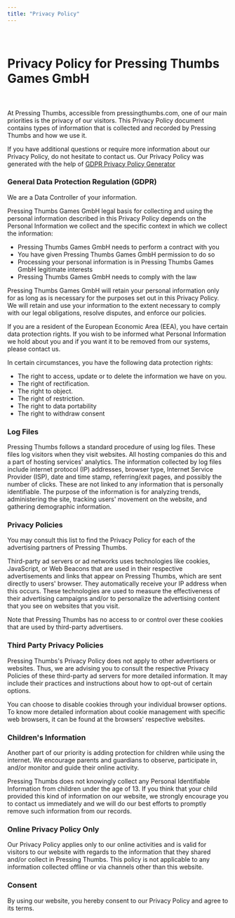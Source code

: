 ```yaml
---
title: "Privacy Policy"
---
```


# </br>Privacy Policy for Pressing Thumbs Games GmbH</br></br>

At Pressing Thumbs, accessible from pressingthumbs.com, one of our main priorities is the privacy of our visitors. This Privacy Policy document contains types of information that is collected and recorded by Pressing Thumbs and how we use it.

If you have additional questions or require more information about our Privacy Policy, do not hesitate to contact us. Our Privacy Policy was generated with the help of [GDPR Privacy Policy Generator](https://www.gdprprivacynotice.com/)

### General Data Protection Regulation (GDPR)

We are a Data Controller of your information.

Pressing Thumbs Games GmbH legal basis for collecting and using the personal information described in this Privacy Policy depends on the Personal Information we collect and the specific context in which we collect the information:

* Pressing Thumbs Games GmbH needs to perform a contract with you
* You have given Pressing Thumbs Games GmbH permission to do so
* Processing your personal information is in Pressing Thumbs Games GmbH legitimate interests
* Pressing Thumbs Games GmbH needs to comply with the law

Pressing Thumbs Games GmbH will retain your personal information only for as long as is necessary for the purposes set out in this Privacy Policy. We will retain and use your information to the extent necessary to comply with our legal obligations, resolve disputes, and enforce our policies.

If you are a resident of the European Economic Area (EEA), you have certain data protection rights. If you wish to be informed what Personal Information we hold about you and if you want it to be removed from our systems, please contact us.

In certain circumstances, you have the following data protection rights:

* The right to access, update or to delete the information we have on you.
* The right of rectification.
* The right to object.
* The right of restriction.
* The right to data portability
* The right to withdraw consent

### Log Files

Pressing Thumbs follows a standard procedure of using log files. These files log visitors when they visit websites. All hosting companies do this and a part of hosting services' analytics. The information collected by log files include internet protocol (IP) addresses, browser type, Internet Service Provider (ISP), date and time stamp, referring/exit pages, and possibly the number of clicks. These are not linked to any information that is personally identifiable. The purpose of the information is for analyzing trends, administering the site, tracking users' movement on the website, and gathering demographic information.

### Privacy Policies

You may consult this list to find the Privacy Policy for each of the advertising partners of Pressing Thumbs.

Third-party ad servers or ad networks uses technologies like cookies, JavaScript, or Web Beacons that are used in their respective advertisements and links that appear on Pressing Thumbs, which are sent directly to users' browser. They automatically receive your IP address when this occurs. These technologies are used to measure the effectiveness of their advertising campaigns and/or to personalize the advertising content that you see on websites that you visit.

Note that Pressing Thumbs has no access to or control over these cookies that are used by third-party advertisers.

### Third Party Privacy Policies

Pressing Thumbs's Privacy Policy does not apply to other advertisers or websites. Thus, we are advising you to consult the respective Privacy Policies of these third-party ad servers for more detailed information. It may include their practices and instructions about how to opt-out of certain options.

You can choose to disable cookies through your individual browser options. To know more detailed information about cookie management with specific web browsers, it can be found at the browsers' respective websites.

### Children's Information

Another part of our priority is adding protection for children while using the internet. We encourage parents and guardians to observe, participate in, and/or monitor and guide their online activity.

Pressing Thumbs does not knowingly collect any Personal Identifiable Information from children under the age of 13. If you think that your child provided this kind of information on our website, we strongly encourage you to contact us immediately and we will do our best efforts to promptly remove such information from our records.

### Online Privacy Policy Only

Our Privacy Policy applies only to our online activities and is valid for visitors to our website with regards to the information that they shared and/or collect in Pressing Thumbs. This policy is not applicable to any information collected offline or via channels other than this website.

### Consent

By using our website, you hereby consent to our Privacy Policy and agree to its terms.

